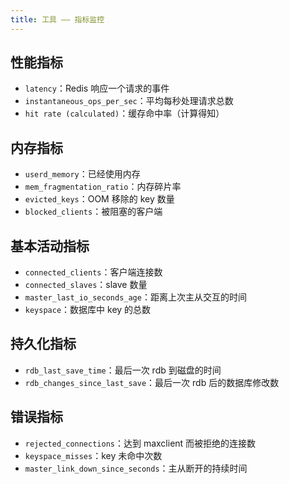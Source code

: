 ```yaml
---
title: 工具 —— 指标监控
---
```


## 性能指标

- `latency`：Redis 响应一个请求的事件
- `instantaneous_ops_per_sec`：平均每秒处理请求总数
- `hit rate (calculated)`：缓存命中率（计算得知）

## 内存指标

- `userd_memory`：已经使用内存
- `mem_fragmentation_ratio`：内存碎片率
- `evicted_keys`：OOM 移除的 key 数量
- `blocked_clients`：被阻塞的客户端

## 基本活动指标

- `connected_clients`：客户端连接数
- `connected_slaves`：slave 数量
- `master_last_io_seconds_age`：距离上次主从交互的时间
- `keyspace`：数据库中 key 的总数

## 持久化指标

- `rdb_last_save_time`：最后一次 rdb 到磁盘的时间
- `rdb_changes_since_last_save`：最后一次 rdb 后的数据库修改数

## 错误指标

- `rejected_connections`：达到 maxclient 而被拒绝的连接数
- `keyspace_misses`：key 未命中次数
- `master_link_down_since_seconds`：主从断开的持续时间